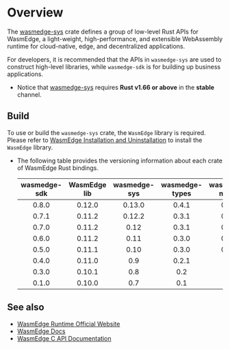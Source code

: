 # Overview

The [wasmedge-sys](https://crates.io/crates/wasmedge-sys) crate defines a group of low-level Rust APIs for WasmEdge, a light-weight, high-performance, and extensible WebAssembly runtime for cloud-native, edge, and decentralized applications.

For developers, it is recommended that the APIs in `wasmedge-sys` are used to construct high-level libraries, while `wasmedge-sdk` is for building up business applications.

* Notice that [wasmedge-sys](https://crates.io/crates/wasmedge-sys) requires **Rust v1.66 or above** in the **stable** channel.

## Build

To use or build the `wasmedge-sys` crate, the `WasmEdge` library is required. Please refer to [WasmEdge Installation and Uninstallation](https://wasmedge.org/book/en/quick_start/install.html) to install the `WasmEdge` library.

* The following table provides the versioning information about each crate of WasmEdge Rust bindings.

  | wasmedge-sdk  | WasmEdge lib  | wasmedge-sys  | wasmedge-types| wasmedge-macro|
  | :-----------: | :-----------: | :-----------: | :-----------: | :-----------: |
  | 0.8.0         | 0.12.0        | 0.13.0        | 0.4.1         | 0.3.0         |
  | 0.7.1         | 0.11.2        | 0.12.2        | 0.3.1         | 0.3.0         |
  | 0.7.0         | 0.11.2        | 0.12          | 0.3.1         | 0.3.0         |
  | 0.6.0         | 0.11.2        | 0.11          | 0.3.0         | 0.2.0         |
  | 0.5.0         | 0.11.1        | 0.10          | 0.3.0         | 0.1.0         |
  | 0.4.0         | 0.11.0        | 0.9           | 0.2.1         | -             |
  | 0.3.0         | 0.10.1        | 0.8           | 0.2           | -             |
  | 0.1.0         | 0.10.0        | 0.7           | 0.1           | -             |

## See also

* [WasmEdge Runtime Official Website](https://wasmedge.org/)
* [WasmEdge Docs](https://wasmedge.org/book/en/)
* [WasmEdge C API Documentation](https://github.com/WasmEdge/WasmEdge/blob/master/docs/c_api.md)
